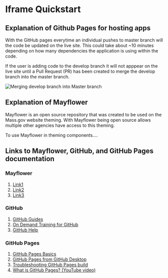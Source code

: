 # Iframe Quickstart

## Explanation of Github Pages for hosting apps
With the GitHub pages everytime an individual pushes to master branch will the code be updated on the live site. This could take about ~10 minutes depending on how many dependencies the application is using within the code.

If the user is adding code to the develop branch it will not apppear on the live site until a Pull Request (PR) has been created to merge the develop branch into the master branch.

![Merging develop branch into Master branch](https://mrossi113.github.io/test-repo/docs/Screen%20Shot%202017-12-04%20at%204.51.34%20PM.png)

## Explanation of Mayflower
Mayflower is an open source repository that was created to be used on the Mass.gov website theming. With Mayflower being open source allows multiple other agencies have access to this theming. 

To use Mayflower in theming components....

## Links to Mayflower, GitHub, and GitHub Pages documentation

### Mayflower
1. [Link1]()
1. [Link2]()
1. [Link3]()

### GitHub
1. [GitHub Guides](https://guides.github.com/)
1. [On Demand Training for GitHub](https://services.github.com/on-demand/)
1. [GitHub Help](https://help.github.com/)

### GitHub Pages
1. [GitHub Pages Basics](https://help.github.com/categories/github-pages-basics/)
1. [GitHub Pages from GitHub Desktop](https://services.github.com/on-demand/github-desktop/)
1. [Troubleshooting GitHub Pages build](https://help.github.com/articles/troubleshooting-github-pages-builds/)
1. [What is GitHub Pages? (YouTube video)](https://youtu.be/2MsN8gpT6jY)
